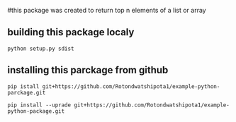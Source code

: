 #this package was created to return top n elements of a list or array

## building this package localy
`python setup.py sdist`

## installing this parckage from github
`pip istall git+https://github.com/Rotondwatshipota1/example-python-parckage.git`

`pip install --uprade git+https://github.com/Rotondwatshipota1/example-python-package.git`

